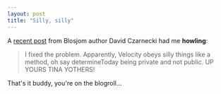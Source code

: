 ```yaml
---
layout: post
title: "Silly, silly"
---
```




A <a href="http://www.blojsom.com/blog/java/?permalink=93F76FBA81456025551B4970295515B8.txt&page=comments">recent post</a> from Blosjom author David Czarnecki had me <b>howling</b>:

<blockquote>I fixed the problem. Apparently, Velocity obeys silly things like a method, oh say determineToday being private and not public. UP YOURS TINA YOTHERS!</blockquote>

<p>That's it buddy, you're on the blogroll...</p>


